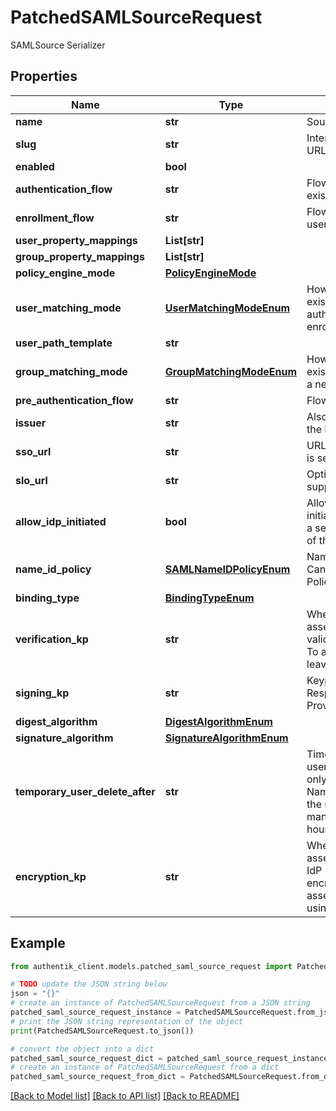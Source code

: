 # PatchedSAMLSourceRequest

SAMLSource Serializer

## Properties

Name | Type | Description | Notes
------------ | ------------- | ------------- | -------------
**name** | **str** | Source&#39;s display Name. | [optional] 
**slug** | **str** | Internal source name, used in URLs. | [optional] 
**enabled** | **bool** |  | [optional] 
**authentication_flow** | **str** | Flow to use when authenticating existing users. | [optional] 
**enrollment_flow** | **str** | Flow to use when enrolling new users. | [optional] 
**user_property_mappings** | **List[str]** |  | [optional] 
**group_property_mappings** | **List[str]** |  | [optional] 
**policy_engine_mode** | [**PolicyEngineMode**](PolicyEngineMode.md) |  | [optional] 
**user_matching_mode** | [**UserMatchingModeEnum**](UserMatchingModeEnum.md) | How the source determines if an existing user should be authenticated or a new user enrolled. | [optional] 
**user_path_template** | **str** |  | [optional] 
**group_matching_mode** | [**GroupMatchingModeEnum**](GroupMatchingModeEnum.md) | How the source determines if an existing group should be used or a new group created. | [optional] 
**pre_authentication_flow** | **str** | Flow used before authentication. | [optional] 
**issuer** | **str** | Also known as Entity ID. Defaults the Metadata URL. | [optional] 
**sso_url** | **str** | URL that the initial Login request is sent to. | [optional] 
**slo_url** | **str** | Optional URL if your IDP supports Single-Logout. | [optional] 
**allow_idp_initiated** | **bool** | Allows authentication flows initiated by the IdP. This can be a security risk, as no validation of the request ID is done. | [optional] 
**name_id_policy** | [**SAMLNameIDPolicyEnum**](SAMLNameIDPolicyEnum.md) | NameID Policy sent to the IdP. Can be unset, in which case no Policy is sent. | [optional] 
**binding_type** | [**BindingTypeEnum**](BindingTypeEnum.md) |  | [optional] 
**verification_kp** | **str** | When selected, incoming assertion&#39;s Signatures will be validated against this certificate. To allow unsigned Requests, leave on default. | [optional] 
**signing_kp** | **str** | Keypair used to sign outgoing Responses going to the Identity Provider. | [optional] 
**digest_algorithm** | [**DigestAlgorithmEnum**](DigestAlgorithmEnum.md) |  | [optional] 
**signature_algorithm** | [**SignatureAlgorithmEnum**](SignatureAlgorithmEnum.md) |  | [optional] 
**temporary_user_delete_after** | **str** | Time offset when temporary users should be deleted. This only applies if your IDP uses the NameID Format &#39;transient&#39;, and the user doesn&#39;t log out manually. (Format: hours&#x3D;1;minutes&#x3D;2;seconds&#x3D;3). | [optional] 
**encryption_kp** | **str** | When selected, incoming assertions are encrypted by the IdP using the public key of the encryption keypair. The assertion is decrypted by the SP using the the private key. | [optional] 

## Example

```python
from authentik_client.models.patched_saml_source_request import PatchedSAMLSourceRequest

# TODO update the JSON string below
json = "{}"
# create an instance of PatchedSAMLSourceRequest from a JSON string
patched_saml_source_request_instance = PatchedSAMLSourceRequest.from_json(json)
# print the JSON string representation of the object
print(PatchedSAMLSourceRequest.to_json())

# convert the object into a dict
patched_saml_source_request_dict = patched_saml_source_request_instance.to_dict()
# create an instance of PatchedSAMLSourceRequest from a dict
patched_saml_source_request_from_dict = PatchedSAMLSourceRequest.from_dict(patched_saml_source_request_dict)
```
[[Back to Model list]](../README.md#documentation-for-models) [[Back to API list]](../README.md#documentation-for-api-endpoints) [[Back to README]](../README.md)


